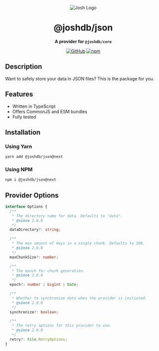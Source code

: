 <div align="center">

![Josh Logo](https://evie.codes/josh-light.png)

# @joshdb/json

**A provider for `@joshdb/core`**

[![GitHub](https://img.shields.io/github/license/josh-development/joshdb-providers)](https://github.com/josh-development/joshdb-providers/blob/main/LICENSE)
[![npm](https://img.shields.io/npm/v/@joshdb/json?color=crimson&logo=npm&style=flat-square&label=@joshdb/json)](https://www.npmjs.com/package/@joshdb/json)

</div>

## Description

Want to safely store your data in JSON files? This is the package for you.

## Features

- Written in TypeScript
- Offers CommonJS and ESM bundles
- Fully tested

## Installation

### Using Yarn

```bash
yarn add @joshdb/json@next
```

### Using NPM

```bash
npm i @joshdb/json@next
```

## Provider Options

```typescript
interface Options {
  /**
   * The directory name for data. Defaults to "data".
   * @since 2.0.0
   */
  dataDirectory?: string;

  /**
   * The max amount of keys in a single chunk. Defaults to 100.
   * @since 2.0.0
   */
  maxChunkSize?: number;

  /**
   * The epoch for chunk generation.
   * @since 2.0.0
   */
  epoch?: number | bigint | Date;

  /**
   * Whether to synchronize data when the provider is initiated.
   * @since 2.0.0
   */
  synchronize?: boolean;

  /**
   * The retry options for this provider to use.
   * @since 2.0.0
   */
  retry?: File.RetryOptions;
}
```
